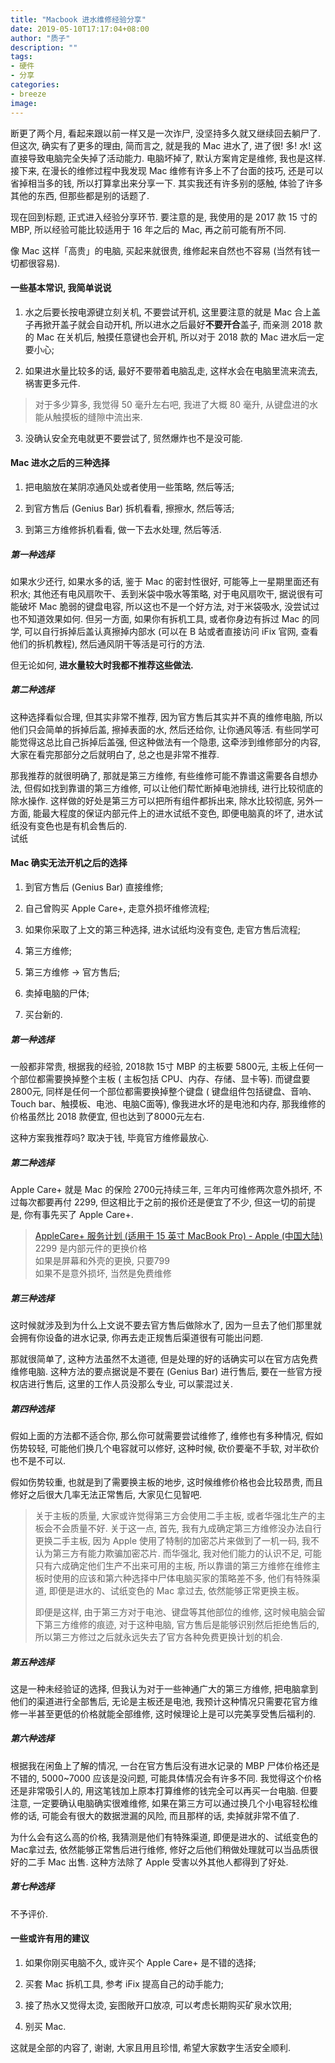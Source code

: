 ```yaml
---
title: "Macbook 进水维修经验分享"
date: 2019-05-10T17:17:04+08:00
author: "质子"
description: ""
tags:
- 硬件
- 分享
categories: 
- breeze
image: 
---
```


断更了两个月, 看起来跟以前一样又是一次诈尸, 没坚持多久就又继续回去躺尸了. 但这次, 确实有了更多的理由, 简而言之, 就是我的 Mac 进水了, 进了很! 多! 水! 这直接导致电脑完全失掉了活动能力. 电脑坏掉了, 默认方案肯定是维修, 我也是这样. 接下来, 在漫长的维修过程中我发现 Mac 维修有许多上不了台面的技巧, 还是可以省掉相当多的钱, 所以打算拿出来分享一下. 其实我还有许多别的感触, 体验了许多其他的东西, 但那些都是别的话题了.

现在回到标题, 正式进入经验分享环节. 要注意的是, 我使用的是 2017 款 15 寸的 MBP, 所以经验可能比较适用于 16 年之后的 Mac, 再之前可能有所不同.

像 Mac 这样「高贵」的电脑, 买起来就很贵, 维修起来自然也不容易 (当然有钱一切都很容易).


#### 一些基本常识, 我简单说说

1.  水之后要长按电源键立刻关机, 不要尝试开机, 这里要注意的就是 Mac 合上盖子再掀开盖子就会自动开机, 所以进水之后最好**不要开合**盖子, 而亲测 2018 款的 Mac 在关机后, 触摸任意键也会开机, 所以对于 2018 款的 Mac 进水后一定要小心;

2.  如果进水量比较多的话, 最好不要带着电脑乱走, 这样水会在电脑里流来流去, 祸害更多元件.

> 对于多少算多, 我觉得 50 毫升左右吧, 我进了大概 80 毫升, 从键盘进的水能从触摸板的缝隙中流出来.

3.  没确认安全充电就更不要尝试了, 贸然爆炸也不是没可能.


#### Mac 进水之后的三种选择
1.  把电脑放在某阴凉通风处或者使用一些策略, 然后等活;

2.  到官方售后 (Genius Bar) 拆机看看, 擦擦水, 然后等活;

3.  到第三方维修拆机看看, 做一下去水处理, 然后等活.


##### 第一种选择
如果水少还行, 如果水多的话, 鉴于 Mac 的密封性很好, 可能等上一星期里面还有积水; 其他还有电风扇吹干、丢到米袋中吸水等策略, 对于电风扇吹干, 据说很有可能破坏 Mac 脆弱的键盘电容, 所以这也不是一个好方法, 对于米袋吸水, 没尝试过也不知道效果如何. 但另一方面, 如果你有拆机工具, 或者你身边有拆过 Mac 的同学, 可以自行拆掉后盖认真擦掉内部水 (可以在 B 站或者直接访问 iFix 官网, 查看他们的拆机教程), 然后通风阴干等活是可行的方法.

但无论如何, **进水量较大时我都不推荐这些做法.**


##### 第二种选择
这种选择看似合理, 但其实非常不推荐, 因为官方售后其实并不真的维修电脑, 所以他们只会简单的拆掉后盖, 擦掉表面的水, 然后还给你, 让你通风等活. 有些同学可能觉得这总比自己拆掉后盖强, 但这种做法有一个隐患, 这牵涉到维修部分的内容, 大家在看完那部分之后就明白了, 总之也是非常不推荐.

那我推荐的就很明确了, 那就是第三方维修, 有些维修可能不靠谱这需要各自想办法, 但假如找到靠谱的第三方维修, 可以让他们帮忙断掉电池排线, 进行比较彻底的除水操作. 这样做的好处是第三方可以把所有组件都拆出来, 除水比较彻底, 另外一方面, 能最大程度的保证内部元件上的进水试纸不变色, 即便电脑真的坏了, 进水试纸没有变色也是有机会售后的.  
试纸

 
#### Mac 确实无法开机之后的选择
1.  到官方售后 (Genius Bar) 直接维修;

2.  自己曾购买 Apple Care+, 走意外损坏维修流程;

3.  如果你采取了上文的第三种选择, 进水试纸均没有变色, 走官方售后流程;

4.  第三方维修;

5.  第三方维修 -> 官方售后;

6.  卖掉电脑的尸体;

7.  买台新的.


##### 第一种选择
一般都非常贵, 根据我的经验, 2018款 15寸 MBP 的主板要 5800元, 主板上任何一个部位都需要换掉整个主板 ( 主板包括 CPU、内存、存储、显卡等). 而键盘要2800元, 同样是任何一个部位都需要换掉整个键盘 ( 键盘组件包括键盘、音响、Touch bar、触摸板、电池、电脑C面等), 像我进水坏的是电池和内存, 那我维修的价格虽然比 2018 款便宜, 但也达到了8000元左右.

这种方案我推荐吗? 取决于钱, 毕竟官方维修最放心.

 
##### 第二种选择
Apple Care+ 就是 Mac 的保险 2700元持续三年, 三年内可维修两次意外损坏, 不过每次都要再付 2299, 但这相比于之前的报价还是便宜了不少, 但这一切的前提是, 你有事先买了 Apple Care+.

> [AppleCare+ 服务计划 (适用于 15 英寸 MacBook Pro) - Apple (中国大陆)](https://www.apple.com/cn/shop/product/AC_PLUS_MBP-AUTO)  
> 2299 是内部元件的更换价格  
> 如果是屏幕和外壳的更换, 只要799  
> 如果不是意外损坏, 当然是免费维修

 
##### 第三种选择
这时候就涉及到为什么上文说不要去官方售后做除水了, 因为一旦去了他们那里就会拥有你设备的进水记录, 你再去走正规售后渠道很有可能出问题.

那就很简单了, 这种方法虽然不太道德, 但是处理的好的话确实可以在官方店免费维修电脑. 这种方法的要点据说是不要在 (Genius Bar) 进行售后, 要在一些官方授权店进行售后, 这里的工作人员没那么专业, 可以蒙混过关.


##### 第四种选择
假如上面的方法都不适合你, 那么你可就需要尝试维修了, 维修也有多种情况, 假如伤势较轻, 可能他们换几个电容就可以修好, 这种时候, 砍价要毫不手软, 对半砍价也不是不可以.


假如伤势较重, 也就是到了需要换主板的地步, 这时候维修价格也会比较昂贵, 而且修好之后很大几率无法正常售后, 大家见仁见智吧.

> 关于主板的质量, 大家或许觉得第三方会使用二手主板, 或者华强北生产的主板会不会质量不好. 关于这一点, 首先, 我有九成确定第三方维修没办法自行更换二手主板, 因为 Apple 使用了特制的加密芯片来做到了一机一码, 我不认为第三方有能力欺骗加密芯片. 而华强北, 我对他们能力的认识不足, 可能只有六成确定他们生产不出来可用的主板, 所以靠谱的第三方维修在维修主板时使用的应该和第六种选择中尸体电脑买家的策略差不多, 他们有特殊渠道, 即便是进水的、试纸变色的 Mac 拿过去, 依然能够正常更换主板。
> 
> 即便是这样, 由于第三方对于电池、键盘等其他部位的维修, 这时候电脑会留下第三方维修的痕迹, 对于这种电脑, 官方售后是能够识别然后拒绝售后的, 所以第三方修过之后就永远失去了官方各种免费更换计划的机会.

 
##### 第五种选择
这是一种未经验证的选择, 但我认为对于一些神通广大的第三方维修, 把电脑拿到他们的渠道进行全部售后, 无论是主板还是电池, 我预计这种情况只需要花官方维修一半甚至更低的价格就能全部维修, 这时候理论上是可以完美享受售后福利的.

 
##### 第六种选择
根据我在闲鱼上了解的情况, 一台在官方售后没有进水记录的 MBP 尸体价格还是不错的, 5000~7000 应该是没问题, 可能具体情况会有许多不同. 我觉得这个价格还是非常吸引人的, 用这笔钱加上原本打算维修的钱完全可以再买一台电脑. 但要注意, 一定要确认电脑确实很难维修, 如果在第三方可以通过换几个小电容轻松维修的话, 可能会有很大的数据泄漏的风险, 而且那样的话, 卖掉就非常不值了.

为什么会有这么高的价格, 我猜测是他们有特殊渠道, 即便是进水的、试纸变色的Mac拿过去, 依然能够正常售后进行维修, 修好之后他们稍做处理就可以当品质很好的二手 Mac 出售. 这种方法除了 Apple 受害以外其他人都得到了好处.

  

##### 第七种选择
不予评价.

  
#### 一些或许有用的建议
1.  如果你刚买电脑不久, 或许买个 Apple Care+ 是不错的选择;

2.  买套 Mac 拆机工具, 参考 iFix 提高自己的动手能力;

3.  接了热水又觉得太烫, 妄图敞开口放凉, 可以考虑长期购买矿泉水饮用;

4.  别买 Mac.

  

这就是全部的内容了, 谢谢, 大家且用且珍惜, 希望大家数字生活安全顺利.